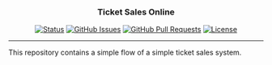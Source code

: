 <h3 align="center">Ticket Sales Online</h3>

<div align="center">

[![Status](https://img.shields.io/badge/status-active-success.svg)]()
[![GitHub Issues](https://img.shields.io/github/issues/preduus/e-ticket-sources.svg)](https://github.com/preduus/e-ticket-sources/issues)
[![GitHub Pull Requests](https://img.shields.io/github/issues-pr/preduus/e-ticket-sources.svg)](https://github.com/preduus/e-ticket-sources/pulls)
[![License](https://img.shields.io/badge/license-MIT-blue.svg)](/LICENSE)

</div>

---

This repository contains a simple flow of a simple ticket sales system.
